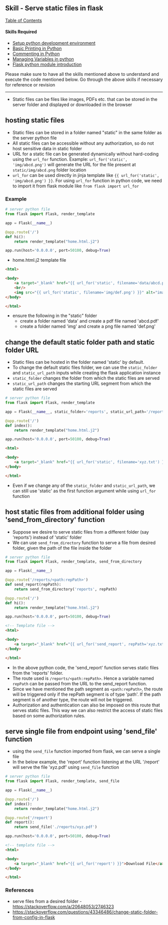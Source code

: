 ## Skill - Serve static files in flask

[Table of Contents](https://nagasudhir.blogspot.com/2020/04/taming-python-table-of-contents.html)

#### Skills Required
* [Setup python development environment](https://nagasudhir.blogspot.com/2020/04/setup-python-development-environment_14.html)
* [Basic Printing in Python](https://nagasudhir.blogspot.com/2020/04/basic-printing-in-python.html)
* [Commenting in Python](https://nagasudhir.blogspot.com/2020/04/comments-in-python.html)
* [Managing Variables in python](https://nagasudhir.blogspot.com/2020/04/managing-variables-in-python.html)
* [Flask python module introduction](https://nagasudhir.blogspot.com/2022/04/flask-python-module-introduction-for.html)

Please make sure to have all the skills mentioned above to understand and execute the code mentioned below. Go through the above skills if necessary for reference or revision

<hr/>

* Static files can be files like images, PDFs etc. that can be stored in the server folder and displayed or downloaded in the browser

## hosting static files
* Static files can be stored in a folder named "static" in the same folder as the server python file
* All static files can be accessible without any authorization, so do not host sensitive data in static folder
* URL for a static file can be generated dynamically without hard-coding using the `url_for` function. Example: `url_for('static', 'img/abcd.png')` will generate the URL for the file present at `static/img/abcd.png` folder location
* `url_for` can be used directly in jinja template like `{{ url_for('static', 'img/abcd.png') }}`. For using `url_for` function in python code, we need to import it from flask module like `from flask import url_for`

### Example
```py
# server python file
from flask import Flask, render_template

app = Flask(__name__)

@app.route('/')
def hi():
    return render_template("home.html.j2")

app.run(host='0.0.0.0', port=50100, debug=True)
```
* home.html.j2 template file
```html
<html>

<body>
    <a target="_blank" href="{{ url_for('static', filename='data/abcd.pdf') }}">Download the file</a>
    <br/>
    <img src="{{ url_for('static', filename='img/def.png') }}" alt="image file">
</body>

</html>
```
* ensure the following in the "static" folder
  * create a folder named 'data' and create a pdf file named 'abcd.pdf'
  * create a folder named 'img' and create a png file named 'def.png'

## change the default static folder path and static folder URL
* Static files can be hosted in the folder named 'static' by default.
* To change the default static files folder, we can use the `static_folder` and `static_url_path` inputs while creating the flask application instance
* `static_folder` changes the folder from which the static files are served
* `static_url_path` changes the starting URL segment from which the static files are served
```py
# server python file
from flask import Flask, render_template

app = Flask(__name__, static_folder='reports', static_url_path='/reports')

@app.route('/')
def index():
    return render_template("home.html.j2")

app.run(host='0.0.0.0', port=50100, debug=True)
```

```html
<html>

<body>
    <a target="_blank" href="{{ url_for('static', filename='xyz.txt') }}">Download File</a>
</body>

</html>
```
* Even if we change any of the `static_folder` and `static_url_path`, we can still use 'static' as the first function argument while using `url_for` function

## host static files from additional folder using 'send_from_directory' function
* Suppose we desire to serve static files from a different folder (say 'reports') instead of 'static' folder
* We can use `send_from_directory` function to serve a file from desired folder, given the path of the file inside the folder
```py
# server python file
from flask import Flask, render_template, send_from_directory

app = Flask(__name__)

@app.route('/reports/<path:repPath>')
def send_report(repPath):
    return send_from_directory('reports', repPath)

@app.route('/')
def hi():
    return render_template("home.html.j2")

app.run(host='0.0.0.0', port=50100, debug=True)
```

```html
<!-- Template file -->
<html>

<body>
    <a target="_blank" href="{{ url_for('send_report', repPath='xyz.txt') }}">Download File</a>
</body>

</html>
```
* In the above python code, the 'send_report' function serves static files from the 'reports' folder. 
* The route used is `/reports/<path:repPath>`. Hence a variable named `repPath` can be passed from the URL to the send_report function. 
* Since we have mentioned the path segment as `<path:repPath>`, the route will be triggered only if the repPath segment is of type 'path'. If the path segment is of another type, the route will not be triggered.
* Authorization and authentication can also be imposed on this route that serves static files. This way we can also restrict the access of static files based on some authorization rules.

## serve single file from endpoint using 'send_file' function
* using the `send_file` function imported from flask, we can serve a single file
* In the below example, the 'report' function listening at the URL '/report' will serve the file 'xyz.pdf' using `send_file` function
```py
# server python file
from flask import Flask, render_template, send_file

app = Flask(__name__)

@app.route('/')
def index():
    return render_template("home.html.j2")

@app.route('/report')
def report():
    return send_file('./reports/xyz.pdf')

app.run(host='0.0.0.0', port=50100, debug=True)
```

```html
<!-- template file -->
<html>

<body>
    <a target="_blank" href="{{ url_for('report') }}">Download File</a>
</body>

</html>
```

### References
* serve files from a desired folder - https://stackoverflow.com/a/20648053/2746323
* https://stackoverflow.com/questions/43346486/change-static-folder-from-config-in-flask
<!--stackedit_data:
eyJoaXN0b3J5IjpbMTA3NzMyNDk5NCwtMTk1MDQ4MjUyOCwtNj
I4MjU4MTQ5LDIwNjM2NDE2MTYsMTg0NTgyNjM2MCwxMDUxNDQ3
NDUyLDIwODc1MzAyOTAsMzQ2MDkyMTM2LDE3NTU2Mjg0NTUsMT
Q0OTgxNjQwOSwtMjA5NTM4Mjk0MywxNTcxNjQ1MzkwLDE5MDY4
MjgyOCw5ODM3NjEzNDddfQ==
-->